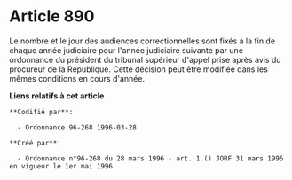 # Article 890

Le nombre et le jour des audiences correctionnelles sont fixés à la fin de chaque année judiciaire pour l'année judiciaire
suivante par une ordonnance du président du tribunal supérieur d'appel prise après avis du procureur de la République. Cette
décision peut être modifiée dans les mêmes conditions en cours d'année.

**Liens relatifs à cet article**

	**Codifié par**:

	  - Ordonnance 96-268 1996-03-28

	**Créé par**:

	  - Ordonnance n°96-268 du 28 mars 1996 - art. 1 () JORF 31 mars 1996 en vigueur le 1er mai 1996
